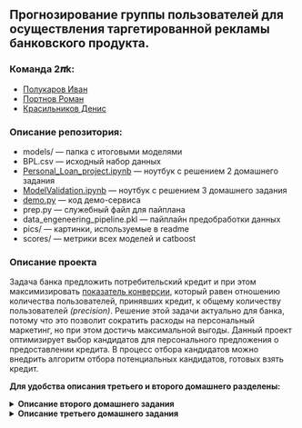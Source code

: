 ## Прогнозирование группы пользователей для осуществления таргетированной рекламы банковского продукта.
### Команда __2𝝅k__: 
*  [Полукаров Иван](https://github.com/PolukarovIvan)
*  [Портнов Роман](https://github.com/pam4ek)
*  [Красильников Денис](https://github.com/deethereal)

### Описание репозитория:
* models/ &mdash; папка с итоговыми моделями
* BPL.csv &mdash; исходный набор данных
* [Personal_Loan_project.ipynb](https://github.com/deethereal/MTC.Teta_2PiK/blob/master/Personal_Loan_project.ipynb) &mdash; ноутбук с решением 2 домашнего задания
* [ModelValidation.ipynb](https://github.com/deethereal/MTC.Teta_2PiK/blob/master/ModelValidation.ipynb) &mdash; ноутбук с решением 3 домашнего задания
* [demo.py](https://github.com/deethereal/MTC.Teta_2PiK/blob/master/demo.py) &mdash; код демо-сервиса 
* prep.py &mdash; служебный файл для пайплана
* data_engeneering_pipeline.pkl &mdash; пайплайн предобработки данных
* pics/ &mdash; картинки, используемые в readme
* scores/ &mdash; метрики всех моделей и catboost 
 

### Описание проекта
Задача банка предложить потребительский кредит и при этом максимизировать [показатель конверсии](https://www.unisender.com/ru/support/about/glossary/chto-takoe-cr-conversion-rate/), который равен отношению количества пользователей, принявших кредит, к общему количеству пользователей *(precision)*. Решение этой задачи актуально для банка, потому что это позволит сократить расходы на персональный маркетинг, но при этом достичь максимальной выгоды. Данный проект оптимизирует выбор кандидатов для персонального предложения о предоставлении кредита. В процесс отбора кандидатов можно внедрить алгоритм отбора потенциальных кандидатов, готовых взять кредит.  

__Для удобства описания третьего и второго домашнего разделены:__
<details>
<summary><b>Описание второго домашнего задания </b></summary>
 
### Постановка бизнес и математической задачи
Предположительно, нам известно сколько было затрачено времени и средств на проведение прошлогодней кампании. Для измерения бизнес цели мы планируем использовать сравнение затраченных и полученных средств текущей и прошлогодней кампании. Критерий успеха — доход, превышающий доход прошлогодней кампании (или превышение предсказанных показателей дохода, тк может быть тренд увеличения прибыли).

С математической точки зрения мы хотим, чтобы как можно больше людей из тех, кого мы выберем приняли наше предложение. Нам требуется построить бинарный классификатор, с вероятностными прогнозами. Для повышения показателя конверсии нам необходимо оптимизировать precision, но так же необходимо охватить больше потенциально согласных пользователей, поэтому мы будем оптимизировать __F1 score__ и следить за __precision__.

### Данные
Dataset был взят с платформы [kaggle](https://www.kaggle.com/krantiswalke/bank-personal-loan-modelling). 

___Пример данных___
[![data](https://i.imgur.com/D3IqggG.png)](https://www.kaggle.com/krantiswalke/bank-personal-loan-modelling)

### Валидация данных и оценка потенциала
В данных отсутвуют пропуски, достаточно информации о клиенте и взаимоотношений с банком. Размер датасета 5000 строк.  
В качестве baseline было принято решение разделить людей по зарплате на две группы.
Результаты: 
* f1 score: 0.4969
* precision score: 0.3496

Данные результаты говорят о возможном повышении показателя конверсии до 35.0%

### Оценка экономического эффекта
Предварительная оценка внедрения нашего проекта позволит повысить показатель конверсии с 9,2% до ~89.7% _(по результатам precision на [тестовой выборке](https://github.com/deethereal/MTC.Teta_2PiK/blob/master/Personal_Loan_project.ipynb))_, что позволит сэкономить на персональном маркетинге, при этом получить максимальную прибыль. Приведены результаты работы 	DecisionTreeClassifier, работу которого можно впоследствии легко интерпретировать. Для контроля количества верно предсказнных результатов посчитаем __f1 score__: 0,8715. Результаты метрик нас устраивают и на этом можно завершить построение модели и оценить экономический эффект. 
Пусть затраты на маркетинг на одного клиента составляют __N__, средний доход с одного клиента __M__, общее количеств клиентов __n__. Количество новых кандидатов относительно старого способа составляет 8.7%
Тогда расчет экономического эффекта будет следующим
```math
Profit (old) = (M * 0.092 - N) * n
Profit (new) = (M * 0.897 - N) * 0.087 * n
Delta = (-0.013 * M + 0.913 * N) * n
```
Точную оценку эффекта мы дать не можем, так как нам не доступны данные. Но мы можем предположить, что изначально было 5000 клиентов, на привлечение клиента мы тратим 50 рублей, а средняя потенциальная выручка с клиента составляет 1000 рублей. 

Вычисляя по формуле дельты мы получаем, что при внедрении нашей системы доход банка равен 163250 рублей. Таким образом внедрение нашей модели положительно сказывает на доходах банка.
На данный момент с увеличением качества модели растет и показатель конверсии, и recall. Следовательно выручка увеличивается. Для сравнения возьмем RandomForestClassifier с f1 score 0.8927 и precision 0.9294. Тогда выручка составит 
```math
Delta2 = (-0.013 * M + 0.915 * N) * n = (-0.013 * 1000 + 0.915 * 50) * 5000 = 163750 руб
```
С ростом качеста модели на 2 процента выручка выросла на 1 процент. Предположительно, что с большим ростом качества модели доход вырастет слабо.  


### Анализ DecisionTree

[![tree](https://i.imgur.com/Z5gH5oo.png)](https://i.imgur.com/Z5gH5oo.png)

Визуальный анализ показывает, что больше всего на результат влияет доход людей. Данный граф позволяет самому понять, почему алгоритм сделал такой выбор, посмотрев на характеристики конкретного человека. 
</details>
 
<details>
<summary><b>Описание третьего домашнего задания</b></summary>
 
В рамках прошлого домашнего задания мы построили baseline, после чего начали сравнивать его с различными моделями и остановились на [catboost](https://catboost.ai/docs) модели, обученную модель можно найти в папке [models](https://github.com/deethereal/MTC.Teta_2PiK/blob/master/models/) под названием [cb_model](https://github.com/deethereal/MTC.Teta_2PiK/blob/master/models/cb_model.pkl).
Мы получили следующие значения важности каждого призанка у данной модели 
 <img width="748" alt="feature_imp" src="https://user-images.githubusercontent.com/48176611/130852973-da68d061-e006-44a8-8db7-c2f625674371.png">
 
Наиболее важным для банка является показатель дохода, а также довольно сильными показателями является семья, образование и месячная трата по кредитной карте.    
Для оценки качества модели мы использовали стратифицированную k-Fold валидацию на всем датасете с разбиением на 5 фолдов. В итоге у нас получился разброс 0.4%  относительно среднего значения f1 меры.
 
 
 __В силу нехватки данных мы не можем грамотно оценить деградацию модели, так как банк не предоставил временные данные, но при наличии таковых можно связать с курсом валюты и здраво оценить деградацию модели, в зависимости от изменения курса, относительно тренировочных данных.__

 
 Нами также была сделана [демо-версия](https://share.streamlit.io/pam4ek/mtc.teta_2pik/demo.py) нашего сервиса. В ней можно ввести данные пользователя вручную или загрузить csv файл с данными клиентов. Для ручного ввода есть интепретация принятия решения, с подробным пояснением как ее понимать, для табличных данных описаны требования к загружаемой таблице.

 Наша модель получилась хорошо интерпретируемой, работающей лучше всего на среднем классе людей (именно те люди, кому в основном и нужны кредиты), а так же легкой в использовании для неподготовленного пользователя.

</details>
 
 
 
